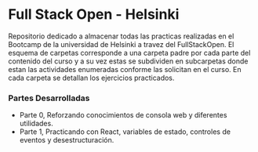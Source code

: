# Full Stack Open - Helsinki

Repositorio dedicado a almacenar todas las practicas realizadas en el Bootcamp de la universidad de Helsinki 
a travez del FullStackOpen. El esquema de carpetas corresponde a una carpeta padre por cada parte del contenido
del curso y a su vez estas se subdividen en subcarpetas donde estan las actividades enumeradas conforme 
las solicitan en el curso. En cada carpeta se detallan los ejercicios practicados.

### Partes Desarrolladas
- Parte 0, Reforzando conocimientos de consola web y diferentes utilidades. 
- Parte 1, Practicando con React, variables de estado, controles de eventos y desestructuración. 



